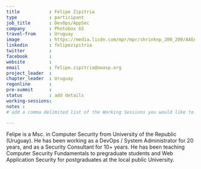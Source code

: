 ```yaml
---
title           : Felipe Zipitria
type            : participant
job_title       : DevOps/AppSec
company         : Photobox GS
travel-from     : Uruguay
image           : https://media.licdn.com/mpr/mpr/shrinknp_200_200/AAEAAQAAAAAAAAsMAAAAJGQ2NWMyNjBmLTBmNTItNGIyMC1iNWQyLTZkZDRmNjBiNGJkNg.jpg
linkedin        : felipezipitria
twitter         :
facebook        :
website         :
email           : felipe.zipitria@owasp.org
project_leader  :
chapter_leader  : Uruguay
regonline       :
pre-summit      :
status          : add details
working-sessions: 
notes :
# add a comma delimited list of the Working Sessions you would like to attend in the meta above (use the session's title) e.g. working-sessions: Security Playbooks Diagrams, Hackathon Daily Sessions

---
```

Felipe is a Msc. in Computer Security from University of the Republic (Uruguay). He has been working as a DevOps / System Administrator for 20 years, and as a Security Consultant for 10+ years. He has been teaching Computer Security Fundamentals to pregraduate students and Web Application Security for postgraduates at the local public University.


